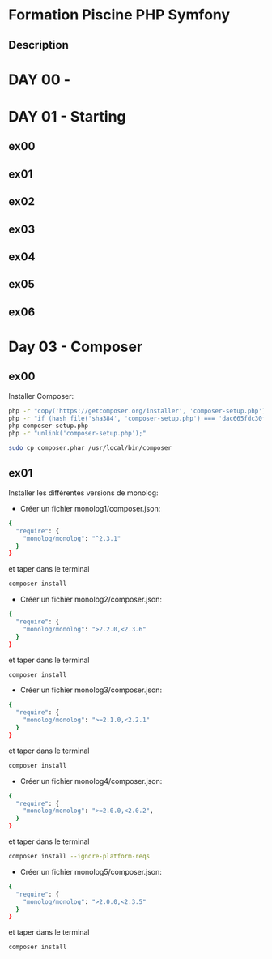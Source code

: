 # Formation Piscine PHP Symfony

## Description

# DAY 00 - 

# DAY 01 - Starting

## ex00
## ex01
## ex02
## ex03
## ex04
## ex05
## ex06

# Day 03 - Composer

## ex00
Installer Composer:

```bash
php -r "copy('https://getcomposer.org/installer', 'composer-setup.php');"
php -r "if (hash_file('sha384', 'composer-setup.php') === 'dac665fdc30fdd8ec78b38b9800061b4150413ff2e3b6f88543c636f7cd84f6db9189d43a81e5503cda447da73c7e5b6') { echo 'Installer verified'; } else { echo 'Installer corrupt'; unlink('composer-setup.php'); } echo PHP_EOL;"
php composer-setup.php
php -r "unlink('composer-setup.php');"

```

```bash
sudo cp composer.phar /usr/local/bin/composer
```

## ex01

Installer les différentes versions de monolog:

- Créer un fichier monolog1/composer.json:
```bash
{
  "require": {
    "monolog/monolog": "^2.3.1"
  }
}
```
et taper dans le terminal
```bash
composer install
```
- Créer un fichier monolog2/composer.json:
```bash
{
  "require": {
    "monolog/monolog": ">2.2.0,<2.3.6"
  }
}
```
et taper dans le terminal
```bash
composer install
```
- Créer un fichier monolog3/composer.json:
```bash
{
  "require": {
    "monolog/monolog": ">=2.1.0,<2.2.1"
  }
}
```
et taper dans le terminal
```bash
composer install
```
- Créer un fichier monolog4/composer.json:
```bash
{
  "require": {
    "monolog/monolog": ">=2.0.0,<2.0.2",
  }
}
```
et taper dans le terminal
```bash
composer install --ignore-platform-reqs
```
- Créer un fichier monolog5/composer.json:
```bash
{
  "require": {
    "monolog/monolog": ">2.0.0,<2.3.5"
  }
}
```
et taper dans le terminal
```bash
composer install
```

